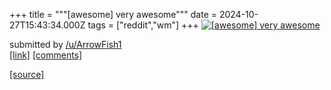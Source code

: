 +++
title = """[awesome] very awesome"""
date = 2024-10-27T15:43:34.000Z
tags = ["reddit","wm"]
+++
[![[awesome] very awesome](https://external-preview.redd.it/g_6ZPZsjfEZMakuh15bnVWJhouospo4giox3Rq-tLB0.png?width=640&crop=smart&auto=webp&s=4bd4296258587aaaec1daeec44183e4e3b3d03e1 "[awesome] very awesome")](https://www.reddit.com/r/unixporn/comments/1gdduoh/awesome_very_awesome/)

submitted by [/u/ArrowFish1](https://www.reddit.com/user/ArrowFish1)  
[\[link\]](https://upload.exulan.com.au/uploads/671e5c848a5e2_macs.png) [\[comments\]](https://www.reddit.com/r/unixporn/comments/1gdduoh/awesome_very_awesome/)

[[source]](https://www.reddit.com/r/unixporn/comments/1gdduoh/awesome_very_awesome/)
